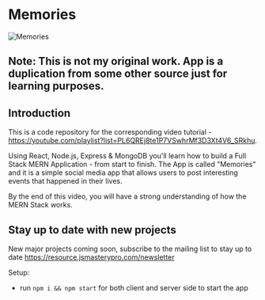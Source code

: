 # Memories

![Memories](https://i.ibb.co/Y8YWHWX/Memo2.png)

## Note: This is not my original work. App is a duplication from some other source just for learning purposes.

## Introduction
This is a code repository for the corresponding video tutorial - https://youtube.com/playlist?list=PL6QREj8te1P7VSwhrMf3D3Xt4V6_SRkhu.

Using React, Node.js, Express & MongoDB you'll learn how to build a Full Stack MERN Application - from start to finish. The App is called "Memories" and it is a simple social media app that allows users to post interesting events that happened in their lives.

By the end of this video, you will have a strong understanding of how the MERN Stack works.

## Stay up to date with new projects
New major projects coming soon, subscribe to the mailing list to stay up to date https://resource.jsmasterypro.com/newsletter

Setup:
- run ```npm i && npm start``` for both client and server side to start the app
